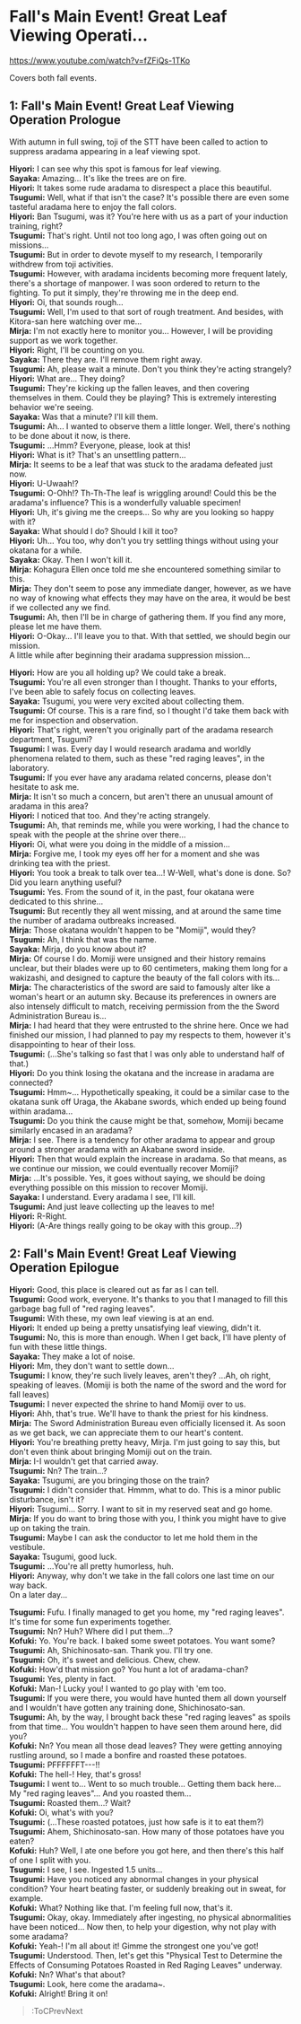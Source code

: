 
Fall's Main Event! Great Leaf Viewing Operati...
================================================
https://www.youtube.com/watch?v=fZFiQs-1TKo

  
Covers both fall events.

  

## 1: Fall's Main Event\! Great Leaf Viewing Operation Prologue
With autumn in full swing, toji of the STT have been called to action to suppress aradama appearing in a leaf viewing spot.

  
**Hiyori:** I can see why this spot is famous for leaf viewing.  
**Sayaka:** Amazing... It's like the trees are on fire.  
**Hiyori:** It takes some rude aradama to disrespect a place this beautiful.  
**Tsugumi:** Well, what if that isn't the case? It's possible there are even some tasteful aradama here to enjoy the fall colors.  
**Hiyori:** Ban Tsugumi, was it? You're here with us as a part of your induction training, right?  
**Tsugumi:** That's right. Until not too long ago, I was often going out on missions...  
**Tsugumi:** But in order to devote myself to my research, I temporarily withdrew from toji activities.  
**Tsugumi:** However, with aradama incidents becoming more frequent lately, there's a shortage of manpower. I was soon ordered to return to the fighting. To put it simply, they're throwing me in the deep end.  
**Hiyori:** Oi, that sounds rough...  
**Tsugumi:** Well, I'm used to that sort of rough treatment. And besides, with Kitora-san here watching over me...  
**Mirja:** I'm not exactly here to monitor you... However, I will be providing support as we work together.  
**Hiyori:** Right, I'll be counting on you.  
**Sayaka:** There they are. I'll remove them right away.  
**Tsugumi:** Ah, please wait a minute. Don't you think they're acting strangely?  
**Hiyori:** What are... They doing?  
**Tsugumi:** They're kicking up the fallen leaves, and then covering themselves in them. Could they be playing? This is extremely interesting behavior we're seeing.  
**Sayaka:** Was that a minute? I'll kill them.  
**Tsugumi:** Ah... I wanted to observe them a little longer. Well, there's nothing to be done about it now, is there.  
**Tsugumi:** ...Hmm? Everyone, please, look at this\!  
**Hiyori:** What is it? That's an unsettling pattern...  
**Mirja:** It seems to be a leaf that was stuck to the aradama defeated just now.  
**Hiyori:** U-Uwaah\!\?  
**Tsugumi:** O-Ohh\!\? Th-Th-The leaf is wriggling around\! Could this be the aradama's influence? This is a wonderfully valuable specimen\!  
**Hiyori:** Uh, it's giving me the creeps... So why are you looking so happy with it?  
**Sayaka:** What should I do? Should I kill it too?  
**Hiyori:** Uh... You too, why don't you try settling things without using your okatana for a while.  
**Sayaka:** Okay. Then I won't kill it.  
**Mirja:** Kohagura Ellen once told me she encountered something similar to this.  
**Mirja:** They don't seem to pose any immediate danger, however, as we have no way of knowing what effects they may have on the area, it would be best if we collected any we find.  
**Tsugumi:** Ah, then I'll be in charge of gathering them. If you find any more, please let me have them.  
**Hiyori:** O-Okay... I'll leave you to that. With that settled, we should begin our mission.  
A little while after beginning their aradama suppression mission...

  
**Hiyori:** How are you all holding up? We could take a break.  
**Tsugumi:** You're all even stronger than I thought. Thanks to your efforts, I've been able to safely focus on collecting leaves.  
**Sayaka:** Tsugumi, you were very excited about collecting them.  
**Tsugumi:** Of course. This is a rare find, so I thought I'd take them back with me for inspection and observation.  
**Hiyori:** That's right, weren't you originally part of the aradama research department, Tsugumi?  
**Tsugumi:** I was. Every day I would research aradama and worldly phenomena related to them, such as these "red raging leaves", in the laboratory.  
**Tsugumi:** If you ever have any aradama related concerns, please don't hesitate to ask me.  
**Mirja:** It isn't so much a concern, but aren't there an unusual amount of aradama in this area?  
**Hiyori:** I noticed that too. And they're acting strangely.  
**Tsugumi:** Ah, that reminds me, while you were working, I had the chance to speak with the people at the shrine over there...  
**Hiyori:** Oi, what were you doing in the middle of a mission...  
**Mirja:** Forgive me, I took my eyes off her for a moment and she was drinking tea with the priest.  
**Hiyori:** You took a break to talk over tea...\! W-Well, what's done is done. So? Did you learn anything useful?  
**Tsugumi:** Yes. From the sound of it, in the past, four okatana were dedicated to this shrine...  
**Tsugumi:** But recently they all went missing, and at around the same time the number of aradama outbreaks increased.  
**Mirja:** Those okatana wouldn't happen to be "Momiji", would they?  
**Tsugumi:** Ah, I think that was the name.  
**Sayaka:** Mirja, do you know about it?  
**Mirja:** Of course I do. Momiji were unsigned and their history remains unclear, but their blades were up to 60 centimeters, making them long for a wakizashi, and designed to capture the beauty of the fall colors with its...  
**Mirja:** The characteristics of the sword are said to famously alter like a woman's heart or an autumn sky. Because its preferences in owners are also intensely difficult to match, receiving permission from the the Sword Administration Bureau is...  
**Mirja:** I had heard that they were entrusted to the shrine here. Once we had finished our mission, I had planned to pay my respects to them, however it's disappointing to hear of their loss.  
**Tsugumi:** (...She's talking so fast that I was only able to understand half of that.)  
**Hiyori:** Do you think losing the okatana and the increase in aradama are connected?  
**Tsugumi:** Hmm\~... Hypothetically speaking, it could be a similar case to the okatana sunk off Uraga, the Akabane swords, which ended up being found within aradama...  
**Tsugumi:** Do you think the cause might be that, somehow, Momiji became similarly encased in an aradama?  
**Mirja:** I see. There is a tendency for other aradama to appear and group around a stronger aradama with an Akabane sword inside.  
**Hiyori:** Then that would explain the increase in aradama. So that means, as we continue our mission, we could eventually recover Momiji?  
**Mirja:** ...It's possible. Yes, it goes without saying, we should be doing everything possible on this mission to recover Momiji.  
**Sayaka:** I understand. Every aradama I see, I'll kill.  
**Tsugumi:** And just leave collecting up the leaves to me\!  
**Hiyori:** R-Right.  
**Hiyori:** (A-Are things really going to be okay with this group...?)  

## 2: Fall's Main Event\! Great Leaf Viewing Operation Epilogue
**Hiyori:** Good, this place is cleared out as far as I can tell.  
**Tsugumi:** Good work, everyone. It's thanks to you that I managed to fill this garbage bag full of "red raging leaves".  
**Tsugumi:** With these, my own leaf viewing is at an end.  
**Hiyori:** It ended up being a pretty unsatisfying leaf viewing, didn't it.  
**Tsugumi:** No, this is more than enough. When I get back, I'll have plenty of fun with these little things.  
**Sayaka:** They make a lot of noise.  
**Hiyori:** Mm, they don't want to settle down...  
**Tsugumi:** I know, they're such lively leaves, aren't they? ...Ah, oh right, speaking of leaves. (Momiji is both the name of the sword and the word for fall leaves)  
**Tsugumi:** I never expected the shrine to hand Momiji over to us.  
**Hiyori:** Ahh, that's true. We'll have to thank the priest for his kindness.  
**Mirja:** The Sword Administration Bureau even officially licensed it. As soon as we get back, we can appreciate them to our heart's content.  
**Hiyori:** You're breathing pretty heavy, Mirja. I'm just going to say this, but don't even think about bringing Momiji out on the train.  
**Mirja:** I-I wouldn't get that carried away.  
**Tsugumi:** Nn? The train...?  
**Sayaka:** Tsugumi, are you bringing those on the train?  
**Tsugumi:** I didn't consider that. Hmmm, what to do. This is a minor public disturbance, isn't it?  
**Hiyori:** Tsugumi... Sorry. I want to sit in my reserved seat and go home.  
**Mirja:** If you do want to bring those with you, I think you might have to give up on taking the train.  
**Tsugumi:** Maybe I can ask the conductor to let me hold them in the vestibule.  
**Sayaka:** Tsugumi, good luck.  
**Tsugumi:** ...You're all pretty humorless, huh.  
**Hiyori:** Anyway, why don't we take in the fall colors one last time on our way back.  
On a later day...

  
**Tsugumi:** Fufu. I finally managed to get you home, my "red raging leaves". It's time for some fun experiments together.  
**Tsugumi:** Nn? Huh? Where did I put them...?  
**Kofuki:** Yo. You're back. I baked some sweet potatoes. You want some?  
**Tsugumi:** Ah, Shichinosato-san. Thank you. I'll try one.  
**Tsugumi:** Oh, it's sweet and delicious. Chew, chew.  
**Kofuki:** How'd that mission go? You hunt a lot of aradama-chan?  
**Tsugumi:** Yes, plenty in fact.  
**Kofuki:** Man-\! Lucky you\! I wanted to go play with 'em too.  
**Tsugumi:** If you were there, you would have hunted them all down yourself and I wouldn't have gotten any training done, Shichinosato-san.  
**Tsugumi:** Ah, by the way, I brought back these "red raging leaves" as spoils from that time... You wouldn't happen to have seen them around here, did you?  
**Kofuki:** Nn? You mean all those dead leaves? They were getting annoying rustling around, so I made a bonfire and roasted these potatoes.  
**Tsugumi:** PFFFFFFT---\!\!  
**Kofuki:** The hell-\! Hey, that's gross\!  
**Tsugumi:** I went to... Went to so much trouble... Getting them back here... My "red raging leaves"... And you roasted them...  
**Tsugumi:** Roasted them...? Wait?  
**Kofuki:** Oi, what's with you?  
**Tsugumi:** (...These roasted potatoes, just how safe is it to eat them?)  
**Tsugumi:** Ahem, Shichinosato-san. How many of those potatoes have you eaten?  
**Kofuki:** Huh? Well, I ate one before you got here, and then there's this half of one I split with you.  
**Tsugumi:** I see, I see. Ingested 1.5 units...  
**Tsugumi:** Have you noticed any abnormal changes in your physical condition? Your heart beating faster, or suddenly breaking out in sweat, for example.  
**Kofuki:** What? Nothing like that. I'm feeling full now, that's it.  
**Tsugumi:** Okay, okay. Immediately after ingesting, no physical abnormalities have been noticed... Now then, to help your digestion, why not play with some aradama?  
**Kofuki:** Yeah-\! I'm all about it\! Gimme the strongest one you've got\!  
**Tsugumi:** Understood. Then, let's get this "Physical Test to Determine the Effects of Consuming Potatoes Roasted in Red Raging Leaves" underway.  
**Kofuki:** Nn? What's that about?  
**Tsugumi:** Look, here come the aradama\~.  
**Kofuki:** Alright\! Bring it on\!  
> :ToCPrevNext